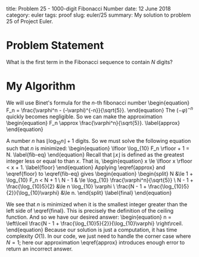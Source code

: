 title: Problem 25 - 1000-digit Fibonacci Number
date: 12 June 2018
category: euler
tags: proof
slug: euler/25
summary: My solution to problem 25 of Project Euler.

# Problem Statement

What is the first term in the Fibonacci sequence to contain $N$ digits?

# My Algorithm

We will use Binet's formula for the $n$-th fibonacci number
\begin{equation}
	F_n = \frac{\varphi^n - (-\varphi)^{-n}}{\sqrt{5}}.
\end{equation}
The $(-\varphi)^{-n}$ quickly becomes negligible.
So we can make the approximation
\begin{equation}
	F_n \approx \frac{\varphi^n}{\sqrt{5}}.
	\label{approx}
\end{equation}

A number $n$ has $\lfloor \log_{10} n \rfloor + 1$ digits.
So we must solve the following equation such that $n$ is minimized:
\begin{equation}
	\lfloor \log_{10} F_n \rfloor + 1 = N.
	\label{fib-eq}
\end{equation}
Recall that $\lfloor x \rfloor$ is defined as the greatest integer less or equal to than $x$.
That is,
\begin{equation}
	x \le \lfloor x \rfloor < x + 1.
	\label{floor}
\end{equation}
Applying \eqref{approx} and \eqref{floor} to \eqref{fib-eq} gives
\begin{equation}
	\begin{split}
		N &\le 1 + \log_{10} F_n < N + 1 \\
		N - 1 & \le \log_{10} \frac{\varphi^n}{\sqrt{5}} \\
		N - 1 + \frac{\log_{10}5}{2} &\le n \log_{10} \varphi \\
		\frac{N - 1 + \frac{\log_{10}5}{2}}{\log_{10}\varphi} &\le n.
	\end{split}
	\label{final}
\end{equation}

We see that $n$ is minimized when it is the smallest integer greater than the left side of \eqref{final}.
This is precisely the definition of the ceiling function.
And so we have our desired answer:
\begin{equation}
	n = \left\lceil \frac{N - 1 + \frac{\log_{10}5}{2}}{\log_{10}\varphi} \right\rceil.
\end{equation}
Because our solution is just a computation, it has time complexity $O(1)$.
In our code, we just need to handle the corner case where $N = 1$; here our approximation \eqref{approx} introduces enough error to return an incorrect answer.